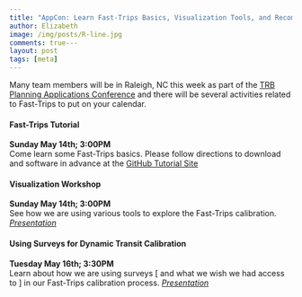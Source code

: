 ```yaml
---
title: "AppCon: Learn Fast-Trips Basics, Visualization Tools, and Recommendations for Future Surveys"
author: Elizabeth
image: /img/posts/R-line.jpg
comments: true---
layout: post
tags: [meta]
---
```


Many team members will be in Raleigh, NC this week as part of the [TRB Planning Applications Conference](http://trbappcon.org) and there will be several activities related to Fast-Trips to put on your calendar.

#### Fast-Trips Tutorial  
**Sunday May 14th; 3:00PM**  
Come learn some Fast-Trips basics.  Please follow directions to download and software in advance at the [GitHub Tutorial Site](https://github.com/Fast-Trips/fast-trips-tutorial)

#### Visualization Workshop
**Sunday May 14th; 3:00PM**  
See how we are using various tools to explore the Fast-Trips calibration.  
[*Presentation*](https://mtcdrive.box.com/s/qj2lec4r1elhe5m5gwa9jfs6yirhsqk9)

#### Using Surveys for Dynamic Transit Calibration  
**Tuesday May 16th; 3:30PM**  
Learn about how we are using surveys [ and what we wish we had access to ] in our Fast-Trips calibration process.
[*Presentation*](https://mtcdrive.box.com/s/7svx3n464bhpfa74wxhbtix9nm1f3q8x)



